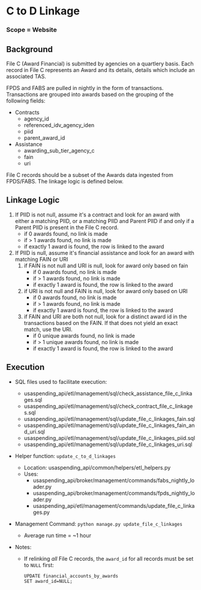 # C to D Linkage

### Scope = Website

## Background

File C (Award Financial) is submitted by agencies on a quartlery basis. Each record in File C represents an Award and its details, details which include an associated TAS.

FPDS and FABS are pulled in nightly in the form of transactions. Transactions are grouped into awards based on the grouping of the following fields:
* Contracts
    * agency_id
    * referenced_idv_agency_iden
    * piid
    * parent_award_id
* Assistance
    * awarding_sub_tier_agency_c
    * fain
    * uri


File C records should be a subset of the Awards data ingested from FPDS/FABS. The linkage logic is defined below.

## Linkage Logic

1. If PIID is not null, assume it's a contract and look for an award with either a matching PIID, or a matching PIID and Parent PIID if and only if a Parent PIID is present in the File C record.
    * if 0 awards found, no link is made
    * if > 1 awards found, no link is made
    * if exactly 1 award is found, the row is linked to the award
2. If PIID is null, assume it's financial assistance and look for an award with matching FAIN or URI
    1. if FAIN is not null and URI is null, look for award only based on fain
        * if 0 awards found, no link is made
        * if > 1 awards found, no link is made
        * if exactly 1 award is found, the row is linked to the award
    2. if URI is not null and FAIN is null, look for award only based on URI
        * if 0 awards found, no link is made
        * if > 1 awards found, no link is made
        * if exactly 1 award is found, the row is linked to the award
    3. if FAIN and URI are both not null, look for a distinct award id in the transactions based on the FAIN. If that does not yield an exact match, use the URI.
        * if 0 unique awards found, no link is made
        * if > 1 unique awards found, no link is made
        * if exactly 1 award is found, the row is linked to the award

## Execution

* SQL files used to facilitate execution:
    * usaspending_api/etl/management/sql/check_assistance_file_c_linkages.sql
    * usaspending_api/etl/management/sql/check_contract_file_c_linkages.sql
    * usaspending_api/etl/management/sql/update_file_c_linkages_fain.sql
    * usaspending_api/etl/management/sql/update_file_c_linkages_fain_and_uri.sql
    * usaspending_api/etl/management/sql/update_file_c_linkages_piid.sql
    * usaspending_api/etl/management/sql/update_file_c_linkages_uri.sql

* Helper function: `update_c_to_d_linkages`
    * Location: usaspending_api/common/helpers/etl_helpers.py
    * Uses:
        * usaspending_api/broker/management/commands/fabs_nightly_loader.py
        * usaspending_api/broker/management/commands/fpds_nightly_loader.py
        * usaspending_api/etl/management/commands/update_file_c_linkages.py

* Management Command: `python manage.py update_file_c_linkages`
    * Average run time = ~1 hour

* Notes:
    * If relinking _all_ File C records, the `award_id` for all records must be set to `NULL` first:

        ```
        UPDATE financial_accounts_by_awards
        SET award_id=NULL;
        ```